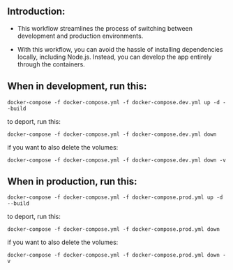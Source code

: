 ## Introduction:

- This workflow streamlines the process of switching between development and production environments.

- With this workflow, you can avoid the hassle of installing dependencies locally, including Node.js. Instead, you can develop the app entirely through the containers.

## When in development, run this:

```docker-compose -f docker-compose.yml -f docker-compose.dev.yml up -d --build```


to deport, run this:

```docker-compose -f docker-compose.yml -f docker-compose.dev.yml down```

if you want to also delete the volumes:

```docker-compose -f docker-compose.yml -f docker-compose.dev.yml down -v```


## When in production, run this:

```docker-compose -f docker-compose.yml -f docker-compose.prod.yml up -d --build```

to deport, run this:

```docker-compose -f docker-compose.yml -f docker-compose.prod.yml down```

if you want to also delete the volumes:

```docker-compose -f docker-compose.yml -f docker-compose.prod.yml down -v```
